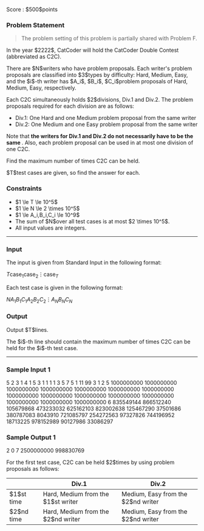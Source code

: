 
<div>

<span>

<span>

<p>
Score : $500$points
</p>

<div>

<section>

### **Problem Statement**

<blockquote>

<p>
The problem setting of this problem is partially shared with Problem F.
</p>

</blockquote>

<p>
In the year $2222$, CatCoder will hold the CatCoder Double Contest (abbreviated as C2C).
</p>

<p>
There are $N$writers who have problem proposals.
Each writer's problem proposals are classified into $3$types by difficulty: Hard, Medium, Easy, and the $i$-th writer has $A_i$, $B_i$, $C_i$problem proposals of Hard, Medium, Easy, respectively.
</p>

<p>
Each C2C simultaneously holds $2$divisions, Div.1 and Div.2. The problem proposals required for each division are as follows:
</p>

<ul>

<li>
Div.1: One Hard and one Medium problem proposal from the same writer
</li>

<li>
Div.2: One Medium and one Easy problem proposal from the same writer
</li>

</ul>

<p>
Note that 
<strong>
the writers for Div.1 and Div.2 do not necessarily have to be the same
</strong>
.
Also, each problem proposal can be used in at most one division of one C2C.
</p>

<p>
Find the maximum number of times C2C can be held.
</p>

<p>
$T$test cases are given, so find the answer for each.
</p>

</section>

</div>

<div>

<section>

### **Constraints**

<ul>

<li>
$1 \le T \le 10^5$
</li>

<li>
$1 \le N \le 2 \times 10^5$
</li>

<li>
$1 \le A_i,B_i,C_i \le 10^9$
</li>

<li>
The sum of $N$over all test cases is at most $2 \times 10^5$.
</li>

<li>
All input values are integers.
</li>

</ul>

</section>

</div>

---

<div>

<div>

<section>

### **Input**

<p>
The input is given from Standard Input in the following format:
</p>

<div>

$T$$\text{case}_1$$\text{case}_2$$\vdots$$\text{case}_T$
</div>

<p>
Each test case is given in the following format:
</p>

<div>

$N$$A_1$$B_1$$C_1$$A_2$$B_2$$C_2$$\vdots$$A_N$$B_N$$C_N$
</div>

</section>

</div>

<div>

<section>

### **Output**

<p>
Output $T$lines.
</p>

<p>
The $i$-th line should contain the maximum number of times C2C can be held for the $i$-th test case.
</p>

</section>

</div>

</div>

---

<div>

<section>

### **Sample Input 1**

<div>

5
2
3 1 4
1 5 3
1
1 1 1
3
5 7 5
1 11 99
3 1 2
5
1000000000 1000000000 1000000000
1000000000 1000000000 1000000000
1000000000 1000000000 1000000000
1000000000 1000000000 1000000000
1000000000 1000000000 1000000000
6
835549144 866512240 105679868
473233032 625162103 823002638
125467290 37501686 380787083
8043910 721085797 254272563
97327826 744196952 18713225
978152989 90127986 33086297

</div>

</section>

</div>

<div>

<section>

### **Sample Output 1**

<div>

2
0
7
2500000000
998830769

</div>

<p>
For the first test case, C2C can be held $2$times by using problem proposals as follows:
</p>

<table>

<thead>

<tr>

<th>

</th>

<th>
Div.1
</th>

<th>
Div.2
</th>

</tr>

</thead>

<tbody>

<tr>

<td>
$1$st time
</td>

<td>
Hard, Medium from the $1$st writer
</td>

<td>
Medium, Easy from the $2$nd writer
</td>

</tr>

<tr>

<td>
$2$nd time
</td>

<td>
Hard, Medium from the $2$nd writer
</td>

<td>
Medium, Easy from the $2$nd writer
</td>

</tr>

</tbody>

</table>

</section>

</div>

</span>

</span>

</div>

